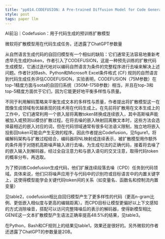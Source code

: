 ```yaml
---
title: "pp014.CODEFUSION: A Pre-trained Diffusion Model for Code Generation"
style: post
tags: paper llm 
---
```


AI前沿｜Codefusion：用于代码生成的预训练扩散模型

微软将扩散模型用在代码生成任务，还透露了ChatGPT参数量

从自然语言生成代码的自回归模型有一个相似的缺陷：它们通常无法容易地重新考虑早先生成的token，作者引入了CODEFUSION，这是一种预先训练的扩散代码生成模型，它通过迭代地对以编码自然语言为条件的完整程序进行去噪来解决上述问题。作者针对Bash、Python和Microsoft Excel条件格式 (CF) 规则的自然语言到代码生成任务评估CODEFUSION，实验表明，CODEFUSION（75M参数）在top-1精度方面与sota的自回归系统（350M–175B参数）相当，并且在top-3和top-5精度方面优于它们，因为它能更好地平衡多样性与质量。

不同于利用解码策略来平衡生成文本的多样性与质量，作者提出将扩散模型这一在图像生成领域有优越表现的技术用在代码生成上。在先前将扩散用在文本生成上的工作中，它们通常利用一个嵌入层将离散token转换成连续嵌入，其中高斯噪声能被加入或预测以模仿扩散过程。在将去噪的嵌入映射回离散文本时，这些方法会选择最相近的嵌入对应的词，但在代码领域通常有很多句法语义限制，独立地将嵌入投影回token可能会产生无效的程序。因此作者提出Codefusion，见figure1，将编解码架构与扩散过程结合，编码器将NL映射成连续表示，被扩散模型用作额外的条件用于对随机高斯噪声输入进行去噪。为生成句法的正确代码，接着将去噪了的嵌入输入到解码器，经过全自注意力和与嵌入语句的交叉注意，取得代码token的概率分布，再选取。

为了预训练Codefusion生成代码，他们扩展连续段落去噪（CPD）任务到代码领域。具体来说，他们只将噪声应用于与代码中的识别符或目标语言中的内置关键字上，这使得模型能学会关键代码token间的关系（如变量名、函数名和控制流内置变量）

见table2，codefusion相比自回归模型产生了更多样性的代码（更高n-gram比例、更低嵌入相似度与更高的编辑距离）。而CPD目标让模型更偏好以上下文感知的方式消除噪音，搭配可以访问完整降噪后的表示的解码器，使得新模型相比GENIE这一文本扩散模型产生语法正确率提高48.5%的结果，见table3。

在Python，Bash和CF规则上的结果见table1，效果还是很好的。另外微软的作者还透露了ChatGPT的参数量是20B。
